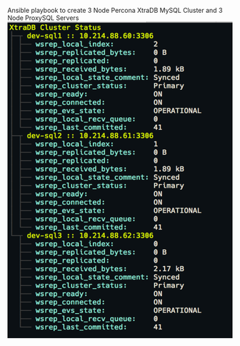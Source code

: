 Ansible playbook to create 3 Node Percona XtraDB MySQL Cluster and 3 Node ProxySQL Servers
![percona status](perconaStatus.png)
